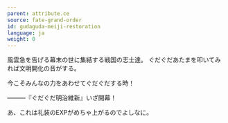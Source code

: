 ```yaml
---
parent: attribute.ce
source: fate-grand-order
id: gudaguda-meiji-restoration
language: ja
weight: 0
---
```


風雲急を告げる幕末の世に集結する戦国の志士達。
ぐだぐだあたまを叩いてみれば文明開化の音がする。

今こそみんなの力をあわせてぐだぐだする時！

―――『ぐだぐだ明治維新』いざ開幕！

あ、これは礼装のEXPがめちゃ上がるのでよしなに。
